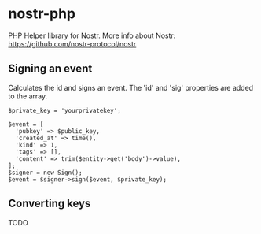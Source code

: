 # nostr-php

PHP Helper library for Nostr.
More info about Nostr: https://github.com/nostr-protocol/nostr

## Signing an event

Calculates the id and signs an event. The 'id' and 'sig' properties are added
to the array.

```
$private_key = 'yourprivatekey';

$event = [
  'pubkey' => $public_key,
  'created_at' => time(),
  'kind' => 1,
  'tags' => [],
  'content' => trim($entity->get('body')->value),
];
$signer = new Sign();
$event = $signer->sign($event, $private_key);
```

## Converting keys

TODO
